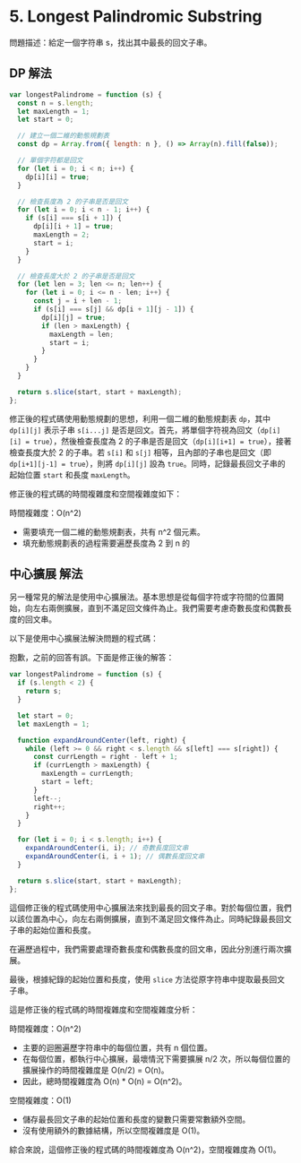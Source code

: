 # 5. Longest Palindromic Substring

問題描述：給定一個字符串 s，找出其中最長的回文子串。

## DP 解法

```javascript
var longestPalindrome = function (s) {
  const n = s.length;
  let maxLength = 1;
  let start = 0;

  // 建立一個二維的動態規劃表
  const dp = Array.from({ length: n }, () => Array(n).fill(false));

  // 單個字符都是回文
  for (let i = 0; i < n; i++) {
    dp[i][i] = true;
  }

  // 檢查長度為 2 的子串是否是回文
  for (let i = 0; i < n - 1; i++) {
    if (s[i] === s[i + 1]) {
      dp[i][i + 1] = true;
      maxLength = 2;
      start = i;
    }
  }

  // 檢查長度大於 2 的子串是否是回文
  for (let len = 3; len <= n; len++) {
    for (let i = 0; i <= n - len; i++) {
      const j = i + len - 1;
      if (s[i] === s[j] && dp[i + 1][j - 1]) {
        dp[i][j] = true;
        if (len > maxLength) {
          maxLength = len;
          start = i;
        }
      }
    }
  }

  return s.slice(start, start + maxLength);
};
```

修正後的程式碼使用動態規劃的思想，利用一個二維的動態規劃表 `dp`，其中 `dp[i][j]` 表示子串 `s[i...j]` 是否是回文。首先，將單個字符視為回文（`dp[i][i] = true`），然後檢查長度為 2 的子串是否是回文（`dp[i][i+1] = true`），接著檢查長度大於 2 的子串。若 `s[i]` 和 `s[j]` 相等，且內部的子串也是回文（即 `dp[i+1][j-1] = true`），則將 `dp[i][j]` 設為 `true`。同時，記錄最長回文子串的起始位置 `start` 和長度 `maxLength`。

修正後的程式碼的時間複雜度和空間複雜度如下：

時間複雜度：O(n^2)

- 需要填充一個二維的動態規劃表，共有 n^2 個元素。
- 填充動態規劃表的過程需要遍歷長度為 2 到 n 的

## 中心擴展 解法

另一種常見的解法是使用中心擴展法。基本思想是從每個字符或字符間的位置開始，向左右兩側擴展，直到不滿足回文條件為止。我們需要考慮奇數長度和偶數長度的回文串。

以下是使用中心擴展法解決問題的程式碼：

抱歉，之前的回答有誤。下面是修正後的解答：

```javascript
var longestPalindrome = function (s) {
  if (s.length < 2) {
    return s;
  }

  let start = 0;
  let maxLength = 1;

  function expandAroundCenter(left, right) {
    while (left >= 0 && right < s.length && s[left] === s[right]) {
      const currLength = right - left + 1;
      if (currLength > maxLength) {
        maxLength = currLength;
        start = left;
      }
      left--;
      right++;
    }
  }

  for (let i = 0; i < s.length; i++) {
    expandAroundCenter(i, i); // 奇數長度回文串
    expandAroundCenter(i, i + 1); // 偶數長度回文串
  }

  return s.slice(start, start + maxLength);
};
```

這個修正後的程式碼使用中心擴展法來找到最長的回文子串。對於每個位置，我們以該位置為中心，向左右兩側擴展，直到不滿足回文條件為止。同時紀錄最長回文子串的起始位置和長度。

在遍歷過程中，我們需要處理奇數長度和偶數長度的回文串，因此分別進行兩次擴展。

最後，根據紀錄的起始位置和長度，使用 `slice` 方法從原字符串中提取最長回文子串。

這是修正後的程式碼的時間複雜度和空間複雜度分析：

時間複雜度：O(n^2)

- 主要的迴圈遍歷字符串中的每個位置，共有 n 個位置。
- 在每個位置，都執行中心擴展，最壞情況下需要擴展 n/2 次，所以每個位置的擴展操作的時間複雜度是 O(n/2) = O(n)。
- 因此，總時間複雜度為 O(n) \* O(n) = O(n^2)。

空間複雜度：O(1)

- 儲存最長回文子串的起始位置和長度的變數只需要常數額外空間。
- 沒有使用額外的數據結構，所以空間複雜度是 O(1)。

綜合來說，這個修正後的程式碼的時間複雜度為 O(n^2)，空間複雜度為 O(1)。
